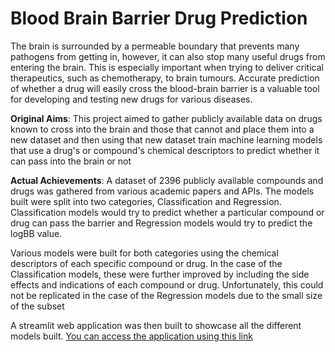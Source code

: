 # Blood Brain Barrier Drug Prediction

The brain is surrounded by a permeable boundary that prevents many pathogens from getting in, however, it can also stop many useful drugs from entering the brain. This is especially important when trying to deliver critical therapeutics, such as chemotherapy, to brain tumours. Accurate prediction of whether a drug will easily cross the blood-brain barrier is a valuable tool for developing and testing new drugs for various diseases.

**Original Aims**: This project aimed to gather publicly available data on drugs known to cross into the brain and those that cannot and place them into a new dataset and then using that new dataset train machine learning models that use a drug's or compound's chemical descriptors to predict whether it can pass into the brain or not

**Actual Achievements**: A dataset of 2396 publicly available compounds and drugs was gathered from various academic papers and APIs. The models built were split into two categories, Classification and Regression. Classification models would try to predict whether a particular compound or drug can pass the barrier and Regression models would try to predict the logBB value.

Various models were built for both categories using the chemical descriptors of each specific compound or drug. In the case of the Classification models, these were further improved by including the side effects and indications of each compound or drug. Unfortunately, this could not be replicated in the case of the Regression models due to the small size of the subset

A streamlit web application was then built to showcase all the different models built. [You can access the application using this link](https://share.streamlit.io/georgeiniatis/blood_brain_barrier_drug_prediction/main/Streamlit_App/app.py)


